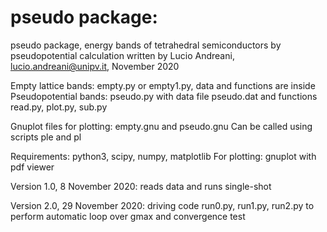# pseudo package:

pseudo package, energy bands of tetrahedral semiconductors by pseudopotential calculation
written by Lucio Andreani, lucio.andreani@unipv.it, November 2020

Empty lattice bands: empty.py or empty1.py, data and functions are inside
Pseudopotential bands: pseudo.py with data file pseudo.dat and functions read.py, plot.py, sub.py

Gnuplot files for plotting: empty.gnu and pseudo.gnu
Can be called using scripts ple and pl

Requirements: python3, scipy, numpy, matplotlib
For plotting: gnuplot with pdf viewer

Version 1.0, 8 November 2020: reads data and runs single-shot

Version 2.0, 29 November 2020: driving code run0.py, run1.py, run2.py to perform automatic loop over gmax and convergence test
